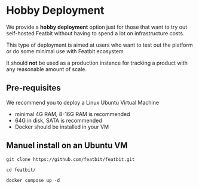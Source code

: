 # Hobby Deployment

We provide a **hobby deployment** option just for those that want to try out self-hosted Featbit without having to spend a lot on infrastructure costs.

This type of deployment is aimed at users who want to test out the platform or do some minimal use with Featbit ecosystem

It should **not** be used as a production instance for tracking a product with any reasonable amount of scale.

## Pre-requisites

We recommend you to deploy a Linux Ubuntu Virtual Machine

* minimal 4G RAM, 8-16G RAM is recommended
* 64G in disk, SATA is recommended
* Docker should be installed in your VM

## Manuel install on an Ubuntu VM

```
git clone https://github.com/featbit/featbit.git

cd featbit/

docker compose up -d
```


